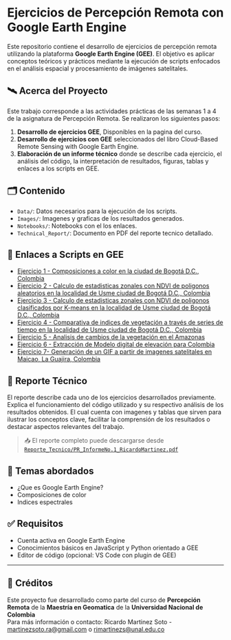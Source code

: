 # Ejercicios de Percepción Remota con Google Earth Engine

Este repositorio contiene el desarrollo de ejercicios de percepción remota utilizando la plataforma **Google Earth Engine (GEE)**. El objetivo es aplicar conceptos teóricos y prácticos mediante la ejecución de scripts enfocados en el análisis espacial y procesamiento de imágenes satelitales.

## 🛰️ Acerca del Proyecto

Este trabajo corresponde a las actividades prácticas de las semanas 1 a 4 de la asignatura de Percepción Remota. Se realizaron los siguientes pasos:

1. **Desarrollo de ejercicios GEE**, Disponibles en la pagina del curso.
2. **Desarrollo de ejercicios con GEE** seleccionados del libro Cloud-Based Remote Sensing with Google Earth Engine.
3. **Elaboración de un informe técnico** donde se describe cada ejercicio, el análisis del código, la interpretación de resultados, figuras, tablas y enlaces a los scripts en GEE.

## 🗂️ Contenido

- `Data/`: Datos necesarios para la ejecución de los scripts.
- `Images/`: Imagenes y graficas de los resultados generados.
- `Notebooks/`: Notebooks  con el los enlaces.
- `Technical_Report/`: Documento en PDF del reporte tecnico detallado.

## 🔗 Enlaces a Scripts en GEE

- [Ejercicio 1 - Composiciones a color en la ciudad de Bogotá D.C., Colombia](https://github.com/RicardoMartinezS/GEE-Remote-Sensing/blob/main/Notebooks/1_Color_Composition.ipynb)
- [Ejercicio 2 - Calculo de estadisticas zonales con NDVI de poligonos aleatorios en la localidad de Usme ciudad de Bogotá D.C., Colombia](https://github.com/RicardoMartinezS/GEE-Remote-Sensing/blob/main/Notebooks/2_NDVI_Landsat_calculation.ipynb)
- [Ejercicio 3 - Calculo de estadisticas zonales con NDVI de poligonos clasificados por K-means en la localidad de Usme ciudad de Bogotá D.C., Colombia](https://github.com/RicardoMartinezS/GEE-Remote-Sensing/blob/main/Notebooks/3_NDVI_Sentinel_calculation.ipynb)
- [Ejercicio 4 - Comparativa de indices de vegetación a través de series de tiempo en la localidad de Usme ciudad de Bogotá D.C., Colombia](https://github.com/RicardoMartinezS/GEE-Remote-Sensing/blob/main/Notebooks/4_Three_vegetation_indices.ipynb)
- [Ejercicio 5 - Analisis de cambios de la vegetación en el Amazonas](https://github.com/RicardoMartinezS/GEE-Remote-Sensing/blob/main/Notebooks/5_Change_Detection.ipynb)
- [Ejercicio 6 - Extracción de Modelo digital de elevación para Colombia](https://github.com/RicardoMartinezS/GEE-Remote-Sensing/blob/main/Notebooks/6_Raster_to_polygons_Elevation.ipynb)
- [Ejercicio 7-  Generación de un GIF a partir de imagenes satelitales en Maicao, La Guajira, Colombia](https://github.com/RicardoMartinezS/GEE-Remote-Sensing/blob/main/Notebooks/7_generation%20of%20a%20multitemporal%20gif.ipynb)

## 📄 Reporte Técnico

El reporte describe cada uno de los ejercicios desarrollados previamente. Explica el funcionamiento del código utilizado y su respectivo análisis de los resultados obtenidos. El cual cuenta con imagenes y tablas que sirven para ilustrar los conceptos clave, facilitar la comprensión  de los resultados o destacar aspectos relevantes del trabajo.


> 📥 El reporte completo puede descargarse desde [`Reporte_Tecnico/PR_InformeNo.1_RicardoMartinez.pdf`](Technical_Report/PR_InformeNo.1_RicardoMartinez.pdf)

## 🧠 Temas abordados

- ¿Que es Google Earth Engine?
- Composiciones de color
- Indices espectrales
  
## ✅ Requisitos

- Cuenta activa en Google Earth Engine
- Conocimientos básicos en JavaScript y Python orientado a GEE
- Editor de código (opcional: VS Code con plugin de GEE)

---

## 🤝 Créditos

Este proyecto fue desarrollado como parte del curso de **Percepción Remota** de la **Maestría en Geomatica** de la **Universidad Nacional de Colombia** <br />
Para más información o contacto: Ricardo Martinez Soto - [martinezsoto.ra@gmail.com](mailto:martinezsoto.ra@gmail.com) o [rimartinezs@unal.edu.co](mailto:rimartinezs@unal.edu.co) 
